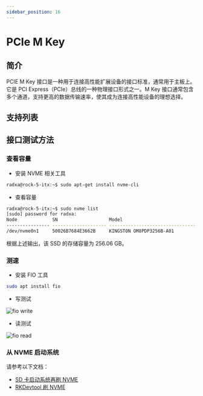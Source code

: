 ```yaml
---
sidebar_position: 16
---
```


# PCIe M Key

## 简介

PCIE M Key 接口是一种用于连接高性能扩展设备的接口标准，通常用于主板上。它是 PCI Express（PCIe）总线的一种物理接口形式之一。M Key 接口通常包含多个通道，支持更高的数据传输速率，使其成为连接高性能设备的理想选择。

## 支持列表

<!-- ROCK 5 ITX 理论上支持市面上常见的 SSD, 以下是 Radxa 团队测试过的： -->

## 接口测试方法

### 查看容量

- 安装 NVME 相关工具

```bash
radxa@rock-5-itx:~$ sudo apt-get install nvme-cli
```

- 查看容量

```bash
radxa@rock-5-itx:~$ sudo nvme list
[sudo] password for radxa:
Node             SN                   Model                                    Namespace Usage                      Format           FW Rev
---------------- -------------------- ---------------------------------------- --------- -------------------------- ---------------- --------
/dev/nvme0n1     50026B7684E3662B     KINGSTON OM8PDP3256B-A01                 1         256.06  GB / 256.06  GB    512   B +  0 B   EDFK0S03
```

根据上述输出，该 SSD 的存储容量为 256.06 GB。

### 测速

- 安装 FIO 工具

```bash
sudo apt install fio
```

- 写测试

<img src="/img/rock5itx/interface_test/fio-write.webp" alt="fio write" />

- 读测试

<img src="/img/rock5itx/interface_test/fio-read.webp" alt="fio read" />

### 从 NVME 启动系统

请参考以下文档：

- <a href="../install-os/nvme" alt="d" >SD 卡启动系统再刷 NVME </a>
- <a href="../../low-level-dev/maskrom/windows#pcie-m2-ssd">RKDevtool 刷 NVME </a>

